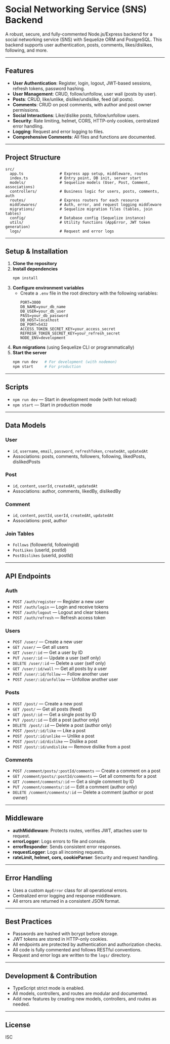 # Social Networking Service (SNS) Backend

A robust, secure, and fully-commented Node.js/Express backend for a social networking service (SNS) with Sequelize ORM and PostgreSQL. This backend supports user authentication, posts, comments, likes/dislikes, following, and more.

---

## Features
- **User Authentication**: Register, login, logout, JWT-based sessions, refresh tokens, password hashing.
- **User Management**: CRUD, follow/unfollow, user wall (posts by user).
- **Posts**: CRUD, like/unlike, dislike/undislike, feed (all posts).
- **Comments**: CRUD on post comments, with author and post owner permissions.
- **Social Interactions**: Like/dislike posts, follow/unfollow users.
- **Security**: Rate limiting, helmet, CORS, HTTP-only cookies, centralized error handling.
- **Logging**: Request and error logging to files.
- **Comprehensive Comments**: All files and functions are documented.

---

## Project Structure

```
src/
  app.ts                # Express app setup, middleware, routes
  index.ts              # Entry point, DB init, server start
  models/               # Sequelize models (User, Post, Comment, associations)
  controllers/          # Business logic for users, posts, comments, auth
  routes/               # Express routers for each resource
  middlewares/          # Auth, error, and request logging middleware
  migrations/           # Sequelize migration files (tables, join tables)
  config/               # Database config (Sequelize instance)
  utils/                # Utility functions (AppError, JWT token generation)
  logs/                 # Request and error logs
```

---

## Setup & Installation

1. **Clone the repository**
2. **Install dependencies**
   ```bash
   npm install
   ```
3. **Configure environment variables**
   - Create a `.env` file in the root directory with the following variables:
     ```env
     PORT=3000
     DB_NAME=your_db_name
     DB_USER=your_db_user
     PASS=your_db_password
     DB_HOST=localhost
     DB_PORT=5432
     ACCESS_TOKEN_SECRET_KEY=your_access_secret
     REFRESH_TOKEN_SECRET_KEY=your_refresh_secret
     NODE_ENV=development
     ```
4. **Run migrations** (using Sequelize CLI or programmatically)
5. **Start the server**
   ```bash
   npm run dev   # For development (with nodemon)
   npm start     # For production
   ```

---

## Scripts
- `npm run dev`   — Start in development mode (with hot reload)
- `npm start`     — Start in production mode

---

## Data Models

### User
- `id`, `username`, `email`, `password`, `refreshToken`, `createdAt`, `updatedAt`
- Associations: posts, comments, followers, following, likedPosts, dislikedPosts

### Post
- `id`, `content`, `userId`, `createdAt`, `updatedAt`
- Associations: author, comments, likedBy, dislikedBy

### Comment
- `id`, `content`, `postId`, `userId`, `createdAt`, `updatedAt`
- Associations: post, author

### Join Tables
- `Follows` (followerId, followingId)
- `PostLikes` (userId, postId)
- `PostDislikes` (userId, postId)

---

## API Endpoints

### Auth
- `POST /auth/register` — Register a new user
- `POST /auth/login` — Login and receive tokens
- `POST /auth/logout` — Logout and clear tokens
- `POST /auth/refresh` — Refresh access token

### Users
- `POST /user/` — Create a new user
- `GET /user/` — Get all users
- `GET /user/:id` — Get a user by ID
- `PUT /user/:id` — Update a user (self only)
- `DELETE /user/:id` — Delete a user (self only)
- `GET /user/:id/wall` — Get all posts by a user
- `POST /user/:id/follow` — Follow another user
- `POST /user/:id/unfollow` — Unfollow another user

### Posts
- `POST /post/` — Create a new post
- `GET /post/` — Get all posts (feed)
- `GET /post/:id` — Get a single post by ID
- `PUT /post/:id` — Edit a post (author only)
- `DELETE /post/:id` — Delete a post (author only)
- `POST /post/:id/like` — Like a post
- `POST /post/:id/unlike` — Unlike a post
- `POST /post/:id/dislike` — Dislike a post
- `POST /post/:id/undislike` — Remove dislike from a post

### Comments
- `POST /comment/posts/:postId/comments` — Create a comment on a post
- `GET /comment/posts/:postId/comments` — Get all comments for a post
- `GET /comment/comments/:id` — Get a single comment by ID
- `PUT /comment/comments/:id` — Edit a comment (author only)
- `DELETE /comment/comments/:id` — Delete a comment (author or post owner)

---

## Middleware
- **authMiddleware**: Protects routes, verifies JWT, attaches user to request.
- **errorLogger**: Logs errors to file and console.
- **errorResponder**: Sends consistent error responses.
- **requestLogger**: Logs all incoming requests.
- **rateLimit, helmet, cors, cookieParser**: Security and request handling.

---

## Error Handling
- Uses a custom `AppError` class for all operational errors.
- Centralized error logging and response middleware.
- All errors are returned in a consistent JSON format.

---

## Best Practices
- Passwords are hashed with bcrypt before storage.
- JWT tokens are stored in HTTP-only cookies.
- All endpoints are protected by authentication and authorization checks.
- All code is fully commented and follows RESTful conventions.
- Request and error logs are written to the `logs/` directory.

---

## Development & Contribution
- TypeScript strict mode is enabled.
- All models, controllers, and routes are modular and documented.
- Add new features by creating new models, controllers, and routes as needed.

---

## License
ISC 